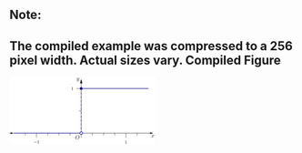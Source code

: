 Note:
-----

The compiled example was compressed to a 256
pixel width. Actual sizes vary.
Compiled Figure
---------------
![Example](Heaviside.png)
